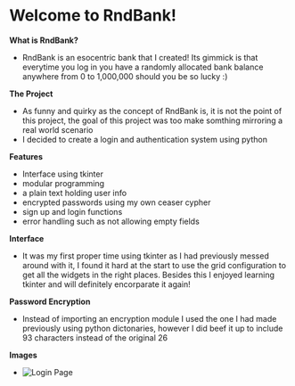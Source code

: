 # Welcome to RndBank!

**What is RndBank?**
- RndBank is an esocentric bank that I created! Its gimmick is that everytime you log in you have a randomly allocated bank balance anywhere from 0 to 1,000,000 should you be so lucky :)

**The Project**
- As funny and quirky as the concept of RndBank is, it is not the point of this project, the goal of this project was too make somthing mirroring a real world scenario
- I decided to create a login and authentication system using python

**Features**
- Interface using tkinter
- modular programming
- a plain text holding user info
- encrypted passwords using my own ceaser cypher
- sign up and login functions
- error handling such as not allowing empty fields

**Interface**
- It was my first proper time using tkinter as I had previously messed around with it, I found it hard at the start to use the grid configuration to get all the widgets in the right places. Besides this I enjoyed learning tkinter and will definitely encorparate it again!

**Password Encryption**
- Instead of importing an encryption module I used the one I had made previously using python dictonaries, however I did beef it up to include 93 characters instead of the original 26

**Images**
- ![Login Page](C:\Users\micha\OneDrive\Pictures\Screenshots\RndBank_Login_Page.png)
